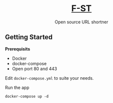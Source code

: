 <p align="center">
  <a href="https://f-st.ga/">
    <h1 align="center">F-ST</h1>
  </a>
  <p align="center">Open source URL shortner</p>
</p>

## Getting Started

**Prerequisits**

- Docker
- docker-compose
- Open port 80 and 443

Edit `docker-compose.yml` to suite your needs.

Run the app

```
docker-compose up -d
```
